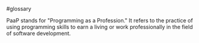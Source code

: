 #glossary


 PaaP stands for "Programming as a Profession." It refers to the practice of using programming skills to earn a living or work professionally in the field of software development.